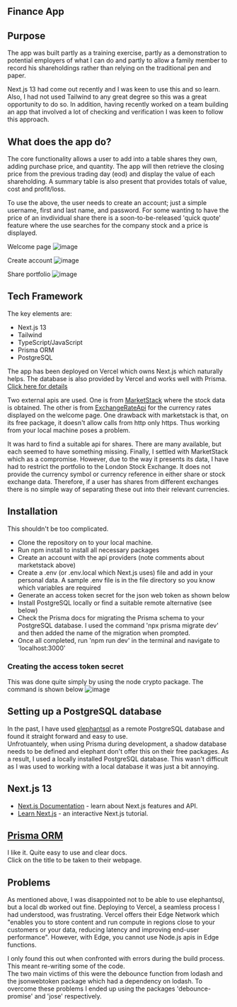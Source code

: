 ## Finance App

##  Purpose  
The app was built partly as a training exercise, partly as a demonstration to potential employers of what I can do and partly to allow a family member to record his shareholdings rather than relying on the traditional pen and paper.

Next.js 13 had come out recently and I was keen to use this and so learn. Also, I had not used Tailwind to any great degree so this was a great opportunity to do so. In addition, having recently worked on a team building an app that involved a lot of checking and verification I was keen to follow this approach.

## What does the app do? 
The core functionality allows a user to add into a table shares they own, adding purchase price, and quantity. The app will then retrieve the closing price from the previous trading day (eod) and display the value of each shareholding. A summary table is also present that provides totals of value, cost and profit/loss.

To use the above, the user needs to create an account; just a simple username, first and last name, and password. For some wanting to have the price of an invdividual share there is a soon-to-be-released 'quick quote' feature where the use searches for the company stock and a price is displayed.

Welcome page
![image](https://github.com/johnhm22/finance-app/assets/71333679/0acaf27d-f63d-4d05-b303-76e150d0d43c)

Create account
![image](https://github.com/johnhm22/finance-app/assets/71333679/e8de222e-f019-4b7d-8bd6-e044248867a8)

Share portfolio
![image](https://github.com/johnhm22/finance-app/assets/71333679/22e3670c-029a-4867-b961-f1ab8879d06a)


## Tech Framework
The key elements are:  
* Next.js 13
* Tailwind
* TypeScript/JavaScript
* Prisma ORM
* PostgreSQL

The app has been deployed on Vercel which owns Next.js which naturally helps.
The database is also provided by Vercel and works well with Prisma. [Click here for details](https://vercel.com/docs/storage/vercel-postgres)

Two external apis are used. One is from [MarketStack](https://marketstack.com/) where the stock data is obtained. The other is from [ExchangeRateApi](https://www.exchangerate-api.com/) for the currency rates displayed on the welcome page. One drawback with marketstack is that, on its free package, it doesn't allow calls from http only https. Thus working from your local machine poses a problem.

It was hard to find a suitable api for shares. There are many available, but each seemed to have something missing. Finally, I settled with MarketStack which as a compromise. However, due to the way it presents its data, I have had to restrict the portfolio to the London Stock Exchange. It does not provide the currency symbol or currency reference in either share or stock exchange data. Therefore, if a user has shares from different exchanges there is no simple way of separating these out into their relevant currencies.

## Installation
This shouldn't be too complicated.
* Clone the repository on to your local machine.    
* Run npm install to install all necessary packages  
* Create an account with the api providers (note comments about marketstack above)  
* Create a .env (or .env.local which Next.js uses) file and add in your personal data. A sample .env file is in the file directory so you know which variables are required  
* Generate an access token secret for the json web token as shown below  
* Install PostgreSQL locally or find a suitable remote alternative (see below)
* Check the Prisma docs for migrating the Prisma schema to your PostgreSQL database. I used the command 'npx prisma migrate dev' and then added the name of the migration when prompted.
* Once all completed, run 'npm run dev' in the terminal and navigate to 'localhost:3000'  

### Creating the access token secret
This was done quite simply by using the node crypto package. The command is shown below
![image](https://github.com/johnhm22/finance-app/assets/71333679/d903d9ee-cc32-432e-a440-01fa105be606)

## Setting up a PostgreSQL database
In the past, I have used [elephantsql](https://www.elephantsql.com/) as a remote PostgreSQL database and found it straight forward and easy to use.  
Unfrotuantely, when using Prisma during development, a shadow database needs to be defined and elephant don't offer this on their free packages. As a result, I used a locally installed 
PostgreSQL database. This wasn't difficult as I was used to working with a local database it was just a bit annoying.

## Next.js 13
- [Next.js Documentation](https://nextjs.org/docs) - learn about Next.js features and API.
- [Learn Next.js](https://nextjs.org/learn) - an interactive Next.js tutorial.

## [Prisma ORM](https://www.prisma.io/)
I like it. Quite easy to use and clear docs.  
Click on the title to be taken to their webpage.


## Problems
As mentioned above, I was disappointed not to be able to use elephantsql, but a local db worked out fine.
Deploying to Vercel, a seamless process I had understood, was frustrating. Vercel offers their Edge Network which "enables you to store content and run compute in regions close to your customers or your data, reducing latency and improving end-user performance". However, with Edge, you cannot use Node.js apis in Edge functions.  

I only found this out when confronted with errors during the build process. This meant re-writing some of the code.  
The two main victims of this were the debounce function from lodash and the jsonwebtoken package which had a dependency on lodash. To overcome these problems I ended up using the packages 'debounce-promise' and 'jose' respectively.

